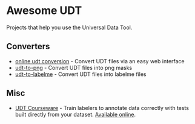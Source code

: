 # Awesome UDT

Projects that help you use the Universal Data Tool.

## Converters

* [online udt conversion](https://universaldatatool.com/convert) - Convert UDT files via an easy web interface
* [udt-to-png](https://github.com/UniversalDataTool/udt-to-png) - Convert UDT files into png masks
* [udt-to-labelme](https://github.com/UniversalDataTool/udt-to-labelme) - Convert UDT files into labelme files

## Misc

* [UDT Courseware](https://github.com/UniversalDataTool/courseware) - Train labelers to annotate data correctly with tests built directly from your dataset. [Available online](https://universaldatatool.com/courses).
